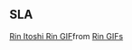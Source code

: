 ## SLA

<div class="tenor-gif-embed" data-postid="18229149211874023708" data-share-method="host" data-aspect-ratio="0.805221" data-width="100%"><a href="https://tenor.com/view/rin-itoshi-rin-pxg-blue-lock-aura-gif-18229149211874023708">Rin Itoshi Rin GIF</a>from <a href="https://tenor.com/search/rin-gifs">Rin GIFs</a></div> <script type="text/javascript" async src="https://tenor.com/embed.js"></script>
